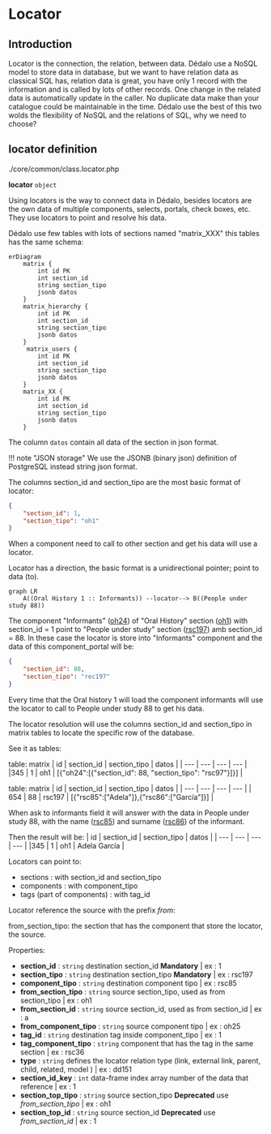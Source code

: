 # Locator

## Introduction

Locator is the connection, the relation, between data. Dédalo use a NoSQL model to store data in database, but we want to have relation data as classical SQL has, relation data is great, you have only 1 record with the information and is called by lots of other records. One change in the related data is automatically update in the caller. No duplicate data make than your catalogue could be maintainable in the time. Dédalo use the best of this two wolds the flexibility of NoSQL and the relations of SQL, why we need to choose?

## locator definition

./core/common/class.locator.php

**locator** `object`

Using locators is the way to connect data in Dédalo, besides locators are the own data of multiple components, selects, portals, check boxes, etc. They use locators to point and resolve his data.

Dédalo use few tables with lots of sections named "matrix_XXX" this tables has the same schema:

```mermaid
erDiagram
    matrix {
        int id PK
        int section_id
        string section_tipo
        jsonb datos
    }
    matrix_hierarchy {
        int id PK
        int section_id
        string section_tipo
        jsonb datos
    }
     matrix_users {
        int id PK
        int section_id
        string section_tipo
        jsonb datos
    }
    matrix_XX {
        int id PK
        int section_id
        string section_tipo
        jsonb datos
    }
```

The column `datos` contain all data of the section in json format.

!!! note "JSON storage"
    We use the JSONB (binary json) definition of PostgreSQL instead string json format.

The columns section_id and section_tipo are the most basic format of locator:

```json
{
    "section_id": 1,
    "section_tipo": "oh1"
}
```

When a component need to call to other section and get his data will use a locator.

Locator has a direction, the basic format is a unidirectional pointer; point to data (to).

```mermaid
graph LR
    A((Oral History 1 :: Informants)) --locator--> B((People under study 88))
```

The component "Informants" ([oh24](https://dedalo.dev/ontology/oh24)) of "Oral History" section ([oh1](https://dedalo.dev/ontology/oh1)) with section_id = 1 point to "People under study" section ([rsc197](https://dedalo.dev/ontology/rsc197)) amb section_id = 88. In these case the locator is store into "Informants" component and the data of this component_portal will be:

```json
{
    "section_id": 88,
    "section_tipo": "rec197"
}
```

Every time that the Oral history 1 will load the component informants will use the locator to call to People under study 88 to get his data.

The locator resolution will use the columns section_id and section_tipo in matrix tables to locate the specific row of the database.

See it as tables:

table: matrix
| id | section_id | section_tipo | datos |
| --- | --- | --- | --- |
|345 | 1 | oh1 | \[{"oh24":\[{"section_id": 88, "section_tipo": "rsc97"}]}] |

table: matrix
| id | section_id | section_tipo | datos |
| --- | --- | --- | --- |
| 654 | 88 | rsc197 | \[{"rsc85":\["Adela"]},{"rsc86":\["García"]}] |

When ask to informants field it will answer with the data in People under study 88, with the name ([rsc85](https://dedalo.dev/ontology/rsc85)) and surname ([rsc86](https://dedalo.dev/ontology/rsc86)) of the informant.

Then the result will be:
| id | section_id | section_tipo | datos |
| --- | --- | --- | --- |
|345 | 1 | oh1 | Adela García |

Locators can point to:

- sections : with section_id and section_tipo
- components : with component_tipo
- tags (part of components) : with tag_id

Locator reference the source with the prefix *from*:

from_section_tipo: the section that has the component that store the locator, the source.

Properties:

- **section_id** : `string` destination section_id **Mandatory** | ex : 1
- **section_tipo** : `string` destination section_tipo **Mandatory** | ex : rsc197
- **component_tipo** : `string` destination component tipo | ex : rsc85
- **from_section_tipo** : `string` source section_tipo, used as from section_tipo | ex : oh1
- **from_section_id** : `string` source section_id, used as from section_id | ex : a
- **from_component_tipo** : `string` source component tipo | ex : oh25
- **tag_id** : `string` destination tag inside component_tipo | ex : 1
- **tag_component_tipo** : `string` component that has the tag in the same section | ex : rsc36
- **type** : `string` defines the locator relation type (link, external link, parent, child, related, model ) | ex : dd151
- **section_id_key** : `int` data-frame index array number of the data that reference | ex : 1
- **section_top_tipo** : `string` source section_tipo  **Deprecated** use *from_section_tipo* | ex : oh1
- **section_top_id** : `string` source section_id **Deprecated** use *from_section_id* | ex : 1
